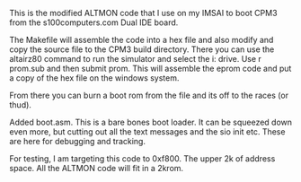 This is the modified ALTMON code that I use on my IMSAI to boot CPM3 from the s100computers.com Dual IDE board.

The Makefile will assemble the code into a hex file and also modify and copy the source file to the 
CPM3 build directory.  There you can use the altairz80 command to run the simulator and select the
i: drive.  Use r prom.sub and then submit prom.  This will assemble the eprom code and put a copy
of the hex file on the windows system.

From there you can burn a boot rom from the file and its off to the races (or thud).

Added boot.asm.  This is a bare bones boot loader.  It can be squeezed down even more, but
cutting out all the text messages and the sio init etc.  These are here for debugging and
tracking.

For testing, I am targeting this code to 0xf800.  The upper 2k of address space.  All the
ALTMON code will fit in a 2krom.

